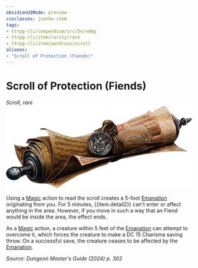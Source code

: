 ```yaml
---
obsidianUIMode: preview
cssclasses: json5e-item
tags:
- ttrpg-cli/compendium/src/5e/xdmg
- ttrpg-cli/item/rarity/rare
- ttrpg-cli/item/wondrous/scroll
aliases: 
- "Scroll of Protection (Fiends)"
---
```

# Scroll of Protection (Fiends)
*Scroll, rare*  
![](Інструменти%20ДМ/CLI/items/img/scroll-of-protection.webp#right)


Using a [Magic](Інструменти%20ДМ/CLI/rules/actions.md#Magic) action to read the scroll creates a 5-foot [Emanation](Інструменти%20ДМ/CLI/rules/variant-rules/emanation-area-of-effect-xphb.md) originating from you. For 5 minutes, {{item.detail2}} can't enter or affect anything in the area. However, if you move in such a way that an Fiend would be inside the area, the effect ends.

As a [Magic](Інструменти%20ДМ/CLI/rules/actions.md#Magic) action, a creature within 5 feet of the [Emanation](Інструменти%20ДМ/CLI/rules/variant-rules/emanation-area-of-effect-xphb.md) can attempt to overcome it, which forces the creature to make a DC 15 Charisma saving throw. On a successful save, the creature ceases to be affected by the [Emanation](Інструменти%20ДМ/CLI/rules/variant-rules/emanation-area-of-effect-xphb.md).

*Source: Dungeon Master's Guide (2024) p. 302*